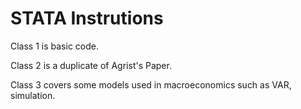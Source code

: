 # STATA Instrutions

Class 1 is basic code. 

Class 2 is a duplicate of Agrist's Paper. 

Class 3 covers some models used in macroeconomics such as VAR, simulation. 
